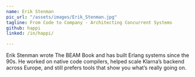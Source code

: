 ```yaml
---
name: Erik Stenman
pic_url: "/assets/images/Erik_Stenman.jpg"
tagline: From Code to Company - Architecting Concurrent Systems
github: happi
linked: /in/happi/

---
```

Erik Stenman wrote The BEAM Book and has built Erlang systems since the 90s. He worked on native code compilers, helped scale Klarna’s backend across Europe, and still prefers tools that show you what’s really going on.